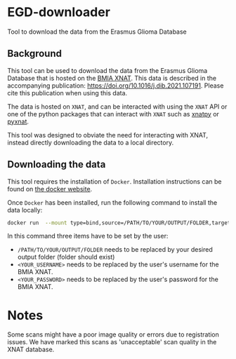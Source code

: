 # EGD-downloader

Tool to download the data from the Erasmus Glioma Database

## Background

This tool can be used to download the data from the Erasmus Glioma Database that is hosted on the [BMIA XNAT](https://xnat.bmia.nl/data/archive/projects/egd). This data is described in the accompanying publication: https://doi.org/10.1016/j.dib.2021.107191. Please cite this publication when using this data.

The data is hosted on `XNAT`, and can be interacted with using the `XNAT` API or one of the python packages that can interact with `XNAT` such as [xnatpy](https://xnat.readthedocs.io/en/latest/) or [pyxnat](https://pyxnat.github.io/pyxnat/).

This tool was designed to obviate the need for interacting with XNAT, instead directly downloading the data to a local directory.

## Downloading the data

This tool requires the installation of `Docker`.
Installation instructions can be found on [the docker website](https://docs.docker.com/get-docker/).

Once `Docker` has been installed, run the following command to install the data locally:

```bash
docker run  --mount type=bind,source=/PATH/TO/YOUR/OUTPUT/FOLDER,target=/output --rm svdvoort/egd-downloader:1.1 --user <YOUR_USERNAME> --password <YOUR_PASSWORD>
```

In this command three items have to be set by the user:

* `/PATH/TO/YOUR/OUTPUT/FOLDER` needs to be replaced by your desired output folder (folder should exist)
* `<YOUR_USERNAME>` needs to be replaced by the user's username for the BMIA XNAT.
* `<YOUR_PASSWORD>` needs to be replaced by the user's password for the BMIA XNAT.

# Notes

Some scans might have a poor image quality or errors due to registration issues. We have marked this scans as 'unacceptable' scan quality in the XNAT database.

